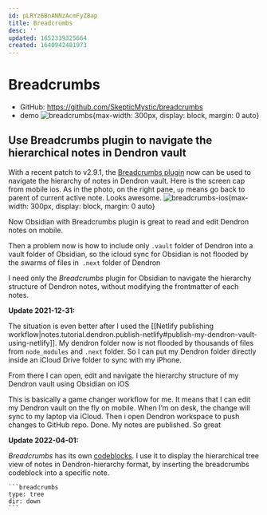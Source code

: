 ```yaml
---
id: pLRYz6BnANNzAcmFyZ8ap
title: Breadcrumbs
desc: ''
updated: 1652339325664
created: 1640942481973
---
```

# Breadcrumbs

- GitHub: https://github.com/SkepticMystic/breadcrumbs
- demo ![breadcrumbs](https://user-images.githubusercontent.com/70717676/123402846-75a67f80-d5a8-11eb-8230-75c37441f122.png){max-width: 300px, display: block, margin: 0 auto}

## Use Breadcrumbs plugin to navigate the hierarchical notes in Dendron vault

With a recent patch to v2.9.1, the [Breadcrumbs plugin](https://github.com/SkepticMystic/breadcrumbs) now can be used to navigate the hierarchy of notes in Dendron vault. 
Here is the screen cap from mobile ios. As in the photo, on the right pane, `up` means go back to parent of current active note. Looks awesome. 
![breadcrumbs-ios](https://i.imgur.com/cNwupI1.png){max-width: 300px, display: block, margin: 0 auto}

Now Obsidian with Breadcrumbs plugin is great to read and edit Dendron notes on mobile. 

Then a problem now is how to include only `.vault` folder of Dendron into a vault folder of Obsidian, so the icloud sync for Obsidian is not flooded by the swarms of files in` .next` folder of Dendron

I need only the *Breadcrumbs* plugin for Obsidian to navigate the hierarchy structure of Dendron notes, without modifying the frontmatter of each notes.

**Update 2021-12-31:**

The situation is even better after I used the [[Netlify publishing workflow|notes.tutorial.dendron.publish-netlify#publish-my-dendron-vault-using-netlify]]. My dendron folder now is not flooded by thousands of files from `node_modules` and `.next` folder. So I can put my Dendron folder directly inside an iCloud Drive folder to sync with my iPhone. 

From there I can open, edit and navigate the hierarchy structure of my Dendron vault using Obsidian on iOS

This is basically a game changer workflow for me. It means that I can edit my Dendron vault on the fly on mobile. When I’m on desk, the change will sync to my laptop via iCloud. Then i open Dendron workspace to push changes to GitHub repo. Done. My notes are published. So great

**Update 2022-04-01:**

*Breadcrumbs* has its own [codeblocks](https://breadcrumbs-wiki.onrender.com/docs/Codeblocks). I use it to display the hierarchical tree view of notes in Dendron-hierarchy format, by inserting the breadcrumbs codeblock into a specific note.

````
```breadcrumbs
type: tree
dir: down
```
````

